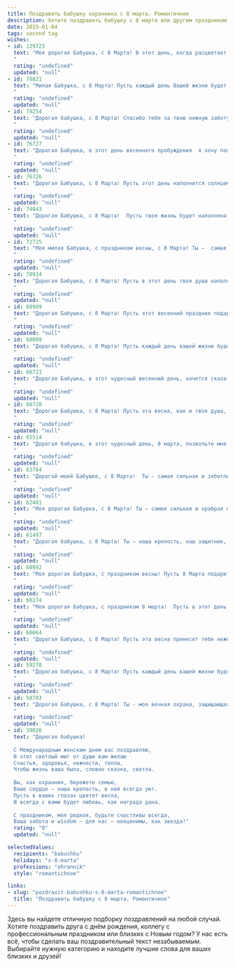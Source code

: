 ```yaml
---
title: Поздравить бабушку охранника с 8 марта. Романтичное
description: Хотите поздравить бабушку с 8 марта или другим праздником? Наш ИИ создаст незабываемое поздравление, а вы обязательно выделитесь среди других.  
date: 2025-01-04
tags: second tag
wishes:
- id: 129723
  text: "Моя дорогая Бабушка, с 8 Марта! В этот день, когда расцветает вся природа, я хочу пожелать тебе, моему хранителю и самому нежному сердцу, безграничного счастья и любви. Твоя сила и верность, словно неприступная крепость, всегда оберегали нашу семью, а твоя забота — это самый теплый и уютный уголок в нашем мире. Пусть этот день будет наполнен радостью,  а в твоих глазах блестят счастливые искры. Ты —  настоящая королева моего сердца, и я безмерно тебя люблю!
  "
  rating: "undefined"
  updated: "null"
- id: 78821
  text: "Милая Бабушка, с 8 Марта! Пусть каждый день Вашей жизни будет наполнен нежностью, как весенний букет, и силой, как неприступная крепость, которую Вы охраняете. Желаю Вам радости, улыбок и самых светлых чувств!
  "
  rating: "undefined"
  updated: "null"
- id: 78254
  text: "Дорогая бабушка, с 8 Марта! Спасибо тебе за твою нежную заботу, за твои сильные руки, которые всегда защищали нас. Ты - наш хранитель, наш тихий герой, и твоя любовь освещает даже самые темные времена. Пусть твоя душа всегда цветет как весенний сад, а сердце бьется в такт с птичьим пением.
  "
  rating: "undefined"
  updated: "null"
- id: 76727
  text: "Дорогая Бабушка, в этот день весеннего пробуждения  я хочу пожелать тебе  такой же нежной и сияющей красоты, как первые цветы, а также  спокойной и уверенной силы духа, достойной настоящего охранника. Пусть  каждый день дарит  тебе  радость  и  тепло  в  сердце.  С  8  Марта!
  "
  rating: "undefined"
  updated: "null"
- id: 76726
  text: "Дорогая Бабушка, с 8 Марта! Пусть этот день наполнится солнцем, теплом и нежностью, как ваше сердце, хранящее мир и покой. Спасибо за вашу заботу, за вашу стойкость, за вашу мудрость, словно щит, защищающий нас. Вы - наш ангел-хранитель, самый лучший охранник нашего счастья.
  "
  rating: "undefined"
  updated: "null"
- id: 74043
  text: "Дорогая Бабушка, с 8 Марта!  Пусть твоя жизнь будет наполнена теплом и радостью, а каждый день будет пронизан нежной заботой и любовью.  Ты - наша защита и опора, мудрая и сильная, как настоящий охранник. Спасибо тебе за все!
  "
  rating: "undefined"
  updated: "null"
- id: 72725
  text: "Моя милая Бабушка, с праздником весны, с 8 Марта! Ты –  самая сильная и красивая женщина, которую я знаю.  Пусть твоя жизнь будет полна ярких красок, как весенний сад, а твое сердце всегда будет согрето любовью и заботой.
  "
  rating: "undefined"
  updated: "null"
- id: 70934
  text: "Дорогая Бабушка, с 8 Марта! Пусть в этот день твоя душа наполнится весенним теплом, а сердце будет согрето любовью и заботой. Ты, как верный охранник, всегда защищала своих близких, и ваша сила духа вдохновляет нас. Желаю тебе здоровья, радости и долголетия!
  "
  rating: "undefined"
  updated: "null"
- id: 68989
  text: "Дорогая Бабушка, с 8 Марта! Пусть этот весенний праздник подарит тебе море цветов, ярких эмоций и нежности, как в тот замечательный день, когда ты встретила свою любовь. Спасибо тебе за твою мудрость, за твою заботу, за твою непоколебимую силу, которая всегда защищала нас, как верный охранник. Пусть твоя жизнь будет наполнена солнечным светом, добром и  счастьем!
  "
  rating: "undefined"
  updated: "null"
- id: 68089
  text: "Дорогая бабушка, с 8 Марта! Пусть каждый день вашей жизни будет наполнен солнцем, любовью и заботой. Вы – наша защита и опора,  и мы всегда будем рядом, чтобы согревать вас своей любовью.  Будьте всегда здоровы, счастливы и пусть ваше сердце всегда наполняется радостью.
  "
  rating: "undefined"
  updated: "null"
- id: 66721
  text: "Дорогая Бабушка, в этот чудесный весенний день, хочется сказать тебе слова нежности и благодарности. Ты - наша защитница, наш ангел-хранитель, твоя сила и мудрость дарят нам спокойствие и умиротворение. Пусть эта весна принесет тебе море цветов, а сердце будет наполнено счастьем и любовью. С 8 Марта, наша любимая!
  "
  rating: "undefined"
  updated: "null"
- id: 66720
  text: "Дорогая Бабушка, с 8 Марта! Пусть эта весна, как и твоя душа, будет полна тепла, нежности и любви.  Ты – наш надежный тыл, охраняющий нас от всех невзгод, как верный страж. Спасибо за твою бесконечную заботу и преданность. С праздником, любимая!
  "
  rating: "undefined"
  updated: "null"
- id: 65514
  text: "Дорогая бабушка, в этот чудесный день, 8 марта, позвольте мне выразить Вам свою искреннюю любовь и восхищение. Ваша сила, мудрость и доброта — источник вдохновения для меня. Спасибо за то, что Вы всегда были рядом, как надежный охранник моей жизни, оберегая от всех невзгод. Пусть этот день будет наполнен радостью, теплом и солнечным светом, как Ваша улыбка!
  "
  rating: "undefined"
  updated: "null"
- id: 63764
  text: "Дорогой моей Бабушке, с 8 Марта!  Ты - самая сильная и заботливая женщина, за чьими плечами стоит целая крепость, защищённая твоей стойкостью и любовью. Пусть этот день подарит тебе только яркие моменты, а твоя душа всегда остаётся молодой и прекрасной, как весенний сад!
  "
  rating: "undefined"
  updated: "null"
- id: 62481
  text: "Моя дорогая Бабушка, с 8 Марта! Ты – самая сильная и храбрая женщина, которую я знаю. Твоя любовь и забота – это настоящая крепость, защищающая от всех невзгод. Желаю тебе весеннего настроения, ярких красок и бесконечного счастья!
  "
  rating: "undefined"
  updated: "null"
- id: 61497
  text: "Дорогая бабушка, с 8 Марта! Ты – наша крепость, наш защитник, наш надёжный тыл. Твоя любовь и забота – лучшее охранение от всех невзгод. Пусть этот день будет полон радости, цветов и самого нежного тепла!
  "
  rating: "undefined"
  updated: "null"
- id: 60992
  text: "Моя дорогая Бабушка, с праздником весны! Пусть 8 Марта подарит тебе море радости, нежности и любви, как и твой защитник, герой, хранитель нашего спокойствия, - наш милый Охранник!
  "
  rating: "undefined"
  updated: "null"
- id: 60274
  text: "Моя дорогая Бабушка, с праздником 8 марта!  Пусть в этот день Ваша душа расцветает, как самый нежный весенний цветок.  Вы – настоящая героиня, хранительница домашнего очага и наша любимая защитница. Спасибо за Вашу стойкость, мудрость и любовь!
  "
  rating: "undefined"
  updated: "null"
- id: 60064
  text: "Дорогая Бабушка, с 8 Марта! Пусть эта весна принесет тебе нежную радость и тепло, как твоя любовь и забота согревали нас всегда. Ты - наша опора, наш защитник, наша самая настоящая героиня. Спасибо тебе за твою силу и нежность, за твою мудрость и доброту. Пусть каждый день будет наполнен счастьем и любовью,  а твоя душа, как и твой пост, всегда будет спокойной и защищенной.
  "
  rating: "undefined"
  updated: "null"
- id: 59278
  text: "Дорогая бабушка, с 8 Марта! Пусть каждый день вашей жизни будет полон любви, тепла и нежности, как ваш взгляд, охраняющий нас от всех невзгод. Вы - наша крепость, наша защита, наш самый верный и любящий охранник. Спасибо за все!
  "
  rating: "undefined"
  updated: "null"
- id: 58783
  text: "Дорогая Бабушка, с 8 Марта! Ты - моя вечная охрана, защищающая от всех невзгод. Твоя любовь и забота - самая надежная крепость, а твоя улыбка - самое яркое солнце. Пусть этот день будет полон радости, цветов и приятных моментов, а твоя жизнь всегда будет наполнена счастьем и любовью!
  "
  rating: "undefined"
  updated: "null"
- id: 39026
  text: "Дорогая бабушка!
  
  С Международным женским днем вас поздравляю,
  В этот светлый миг от души вам желаю
  Счастья, здоровья, нежности, тепла,
  Чтобы жизнь ваша была, словно сказка, светла.
  
  Вы, как охранник, бережете семью,
  Ваше сердце — наша крепость, в ней всегда уют.
  Пусть в ваших глазах цветет весна,
  И всегда с вами будет любовь, как награда дана.
  
  С праздником, моя родная, будьте счастливы всегда,
  Ваша забота и wisdom — для нас — неоценимы, как звезда!"
  rating: "0"
  updated: "null"

selectedValues:
  recipients: "babushku"
  holidays: "s-8-marta"
  professions: "ohrannik"
  style: "romantichnoe"

links:
- slug: "pozdravit-babushku-s-8-marta-romantichnoe"
  title: "Поздравить бабушку с 8 марта. Романтичное"
---
```


Здесь вы найдете отличную подборку поздравлений на любой случай. 
Хотите поздравить друга с днём рождения, коллегу с профессиональным праздником или близких с Новым годом? У нас есть всё, чтобы сделать ваш поздравительный текст незабываемым. Выбирайте нужную категорию и находите лучшие слова для ваших близких и друзей!

